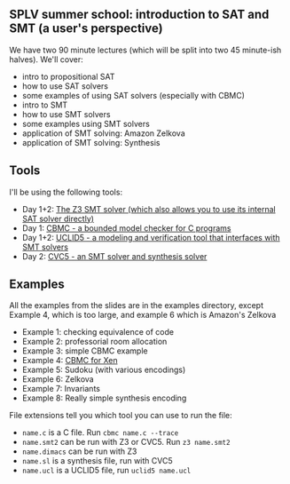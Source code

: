 ## SPLV summer school: introduction to SAT and SMT (a user's perspective)

We have two 90 minute lectures (which will be split into two 45 minute-ish halves). We'll cover:

* intro to propositional SAT
* how to use SAT solvers
* some examples of using SAT solvers (especially with CBMC)
* intro to SMT
* how to use SMT solvers
* some examples using SMT solvers
* application of SMT solving: Amazon Zelkova
* application of SMT solving: Synthesis

## Tools
I'll be using the following tools:
- Day 1+2: [The Z3 SMT solver (which also allows you to use its internal SAT solver directly)](https://github.com/Z3Prover/z3)
- Day 1: [CBMC - a bounded model checker for C programs](https://github.com/diffblue/cbmc/) 
- Day 1+2: [UCLID5 - a modeling and verification tool that interfaces with SMT solvers](https://github.com/uclid-org/uclid) 
- Day 2: [CVC5 - an SMT solver and synthesis solver](https://github.com/cvc5/cvc5) 

## Examples
All the examples from the slides are in the examples directory, except Example 4, which is too large, and example 6 which is Amazon's Zelkova
- Example 1: checking equivalence of code
- Example 2: professorial room allocation
- Example 3: simple CBMC example
- Example 4: [CBMC for Xen](https://github.com/nmanthey/xen/tree/FMCAD2020)
- Example 5: Sudoku (with various encodings)
- Example 6: Zelkova
- Example 7: Invariants 
- Example 8: Really simple synthesis encoding

File extensions tell you which tool you can use to run the file: 
- `name.c` is a C file. Run `cbmc name.c --trace`
- `name.smt2` can be run with Z3 or CVC5. Run `z3 name.smt2`
- `name.dimacs` can be run with Z3
- `name.sl` is a synthesis file, run with CVC5
- `name.ucl` is a UCLID5 file, run `uclid5 name.ucl`

